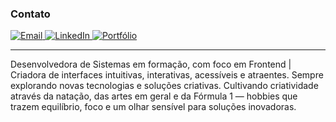 
###  Contato

<p align="left">
  <a href="mailto:mariaclarareginato8@gmail.com" target="_blank">
    <img src="https://img.shields.io/badge/Email-mariaclarareginato8@gmail.com-red?style=for-the-badge&logo=gmail&logoColor=white" alt="Email"/>
  </a>
  <a href="https://www.linkedin.com/in/maria-clara-reginato-b44b63339/" target="_blank">
    <img src="https://img.shields.io/badge/LinkedIn-Maria_Clara_Reginato-blue?style=for-the-badge&logo=linkedin&logoColor=white" alt="LinkedIn"/>
  </a>
  <a href="https://portifolio-omega-one-59.vercel.app/" target="_blank">
    <img src="https://img.shields.io/badge/Portfólio-Projetos Maria.C-%23ff69b4?style=for-the-badge&logo=linktree&logoColor=white" alt="Portfólio"/>
  </a>
</p>

---

Desenvolvedora de Sistemas em formação, com foco em Frontend | Criadora de interfaces intuitivas, interativas, acessíveis e atraentes. Sempre explorando novas tecnologias e soluções criativas. Cultivando criatividade através da natação, das artes em geral e da Fórmula 1 — hobbies que trazem equilíbrio, foco e um olhar sensível para soluções inovadoras.












